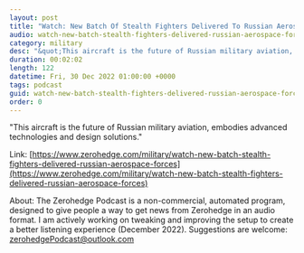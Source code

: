 ```yaml
---
layout: post
title: "Watch: New Batch Of Stealth Fighters Delivered To Russian Aerospace Forces"
audio: watch-new-batch-stealth-fighters-delivered-russian-aerospace-forces-1
category: military
desc: "&quot;This aircraft is the future of Russian military aviation, embodies advanced technologies and design solutions.&quot; "
duration: 00:02:02
length: 122
datetime: Fri, 30 Dec 2022 01:00:00 +0000
tags: podcast
guid: watch-new-batch-stealth-fighters-delivered-russian-aerospace-forces-0
order: 0
---
```

&quot;This aircraft is the future of Russian military aviation, embodies advanced technologies and design solutions.&quot; 

Link: [https://www.zerohedge.com/military/watch-new-batch-stealth-fighters-delivered-russian-aerospace-forces](https://www.zerohedge.com/military/watch-new-batch-stealth-fighters-delivered-russian-aerospace-forces)

About: The Zerohedge Podcast is a non-commercial, automated program, designed to give people a way to get news from Zerohedge in an audio format.  I am actively working on tweaking and improving the setup to create a better listening experience (December 2022).  Suggestions are welcome: [zerohedgePodcast@outlook.com](mailto:zerohedgePodcast@outlook.com)